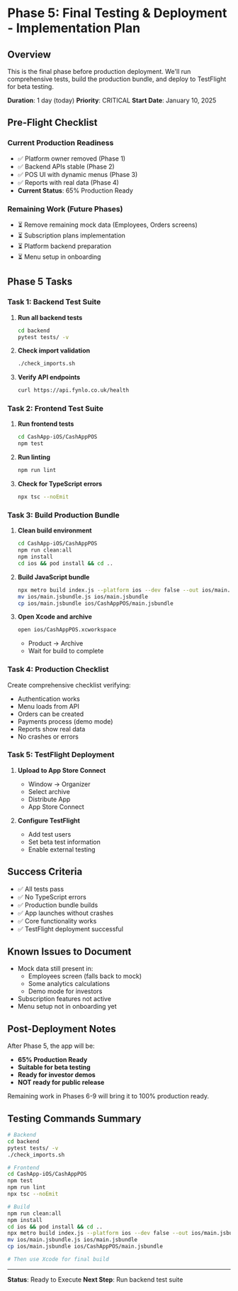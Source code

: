 # Phase 5: Final Testing & Deployment - Implementation Plan

## Overview
This is the final phase before production deployment. We'll run comprehensive tests, build the production bundle, and deploy to TestFlight for beta testing.

**Duration**: 1 day (today)
**Priority**: CRITICAL
**Start Date**: January 10, 2025

## Pre-Flight Checklist

### Current Production Readiness
- ✅ Platform owner removed (Phase 1)
- ✅ Backend APIs stable (Phase 2)
- ✅ POS UI with dynamic menus (Phase 3)
- ✅ Reports with real data (Phase 4)
- **Current Status**: 65% Production Ready

### Remaining Work (Future Phases)
- ⏳ Remove remaining mock data (Employees, Orders screens)
- ⏳ Subscription plans implementation
- ⏳ Platform backend preparation
- ⏳ Menu setup in onboarding

## Phase 5 Tasks

### Task 1: Backend Test Suite
1. **Run all backend tests**
   ```bash
   cd backend
   pytest tests/ -v
   ```

2. **Check import validation**
   ```bash
   ./check_imports.sh
   ```

3. **Verify API endpoints**
   ```bash
   curl https://api.fynlo.co.uk/health
   ```

### Task 2: Frontend Test Suite
1. **Run frontend tests**
   ```bash
   cd CashApp-iOS/CashAppPOS
   npm test
   ```

2. **Run linting**
   ```bash
   npm run lint
   ```

3. **Check for TypeScript errors**
   ```bash
   npx tsc --noEmit
   ```

### Task 3: Build Production Bundle
1. **Clean build environment**
   ```bash
   cd CashApp-iOS/CashAppPOS
   npm run clean:all
   npm install
   cd ios && pod install && cd ..
   ```

2. **Build JavaScript bundle**
   ```bash
   npx metro build index.js --platform ios --dev false --out ios/main.jsbundle
   mv ios/main.jsbundle.js ios/main.jsbundle
   cp ios/main.jsbundle ios/CashAppPOS/main.jsbundle
   ```

3. **Open Xcode and archive**
   ```bash
   open ios/CashAppPOS.xcworkspace
   ```
   - Product → Archive
   - Wait for build to complete

### Task 4: Production Checklist
Create comprehensive checklist verifying:
- Authentication works
- Menu loads from API
- Orders can be created
- Payments process (demo mode)
- Reports show real data
- No crashes or errors

### Task 5: TestFlight Deployment
1. **Upload to App Store Connect**
   - Window → Organizer
   - Select archive
   - Distribute App
   - App Store Connect

2. **Configure TestFlight**
   - Add test users
   - Set beta test information
   - Enable external testing

## Success Criteria
- ✅ All tests pass
- ✅ No TypeScript errors
- ✅ Production bundle builds
- ✅ App launches without crashes
- ✅ Core functionality works
- ✅ TestFlight deployment successful

## Known Issues to Document
- Mock data still present in:
  - Employees screen (falls back to mock)
  - Some analytics calculations
  - Demo mode for investors
- Subscription features not active
- Menu setup not in onboarding yet

## Post-Deployment Notes
After Phase 5, the app will be:
- **65% Production Ready**
- **Suitable for beta testing**
- **Ready for investor demos**
- **NOT ready for public release**

Remaining work in Phases 6-9 will bring it to 100% production ready.

## Testing Commands Summary
```bash
# Backend
cd backend
pytest tests/ -v
./check_imports.sh

# Frontend
cd CashApp-iOS/CashAppPOS
npm test
npm run lint
npx tsc --noEmit

# Build
npm run clean:all
npm install
cd ios && pod install && cd ..
npx metro build index.js --platform ios --dev false --out ios/main.jsbundle
mv ios/main.jsbundle.js ios/main.jsbundle
cp ios/main.jsbundle ios/CashAppPOS/main.jsbundle

# Then use Xcode for final build
```

---

**Status**: Ready to Execute
**Next Step**: Run backend test suite